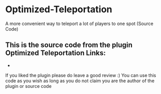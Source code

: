 # Optimized-Teleportation
A more convenient way to teleport a lot of players to one spot (Source Code)

This is the source code from the plugin Optimized Teleportation
Links:
  -
  -
  
If you liked the plugin please do leave a good review :)
You can use this code as you wish as long as you do not claim you are the author of the plugin or source code
